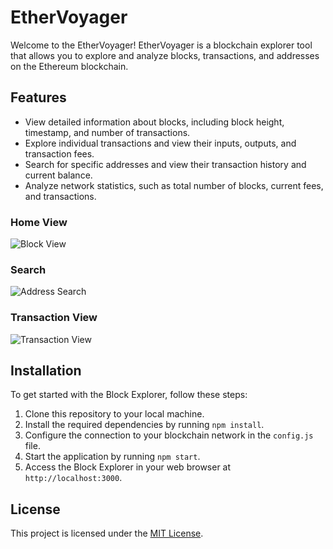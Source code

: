 # EtherVoyager

Welcome to the EtherVoyager! EtherVoyager is a blockchain explorer tool that allows you to explore and analyze blocks, transactions, and addresses on the Ethereum blockchain.

## Features

- View detailed information about blocks, including block height, timestamp, and number of transactions.
- Explore individual transactions and view their inputs, outputs, and transaction fees.
- Search for specific addresses and view their transaction history and current balance.
- Analyze network statistics, such as total number of blocks, current fees, and transactions.

### Home View

![Block View](/assets/homepage.png)

### Search

![Address Search](/assets/search.png)

### Transaction View

![Transaction View](/assets/results.png)

## Installation

To get started with the Block Explorer, follow these steps:

1. Clone this repository to your local machine.
2. Install the required dependencies by running `npm install`.
3. Configure the connection to your blockchain network in the `config.js` file.
4. Start the application by running `npm start`.
5. Access the Block Explorer in your web browser at `http://localhost:3000`.

## License

This project is licensed under the [MIT License](LICENSE).
